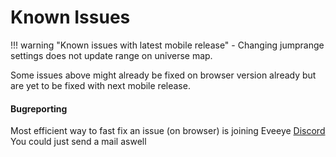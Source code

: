 # Known Issues

!!! warning "Known issues with latest mobile release"
    - Changing jumprange settings does not update range on universe map.

Some issues above might already be fixed on browser version already but are yet to be fixed with next mobile release.    

#### Bugreporting

Most efficient way to fast fix an issue (on browser) is joining Eveeye <a href="https://discord.gg/m3Bm2Rjuk7">Discord</a><br>
You could just <a href="mailto:risingson@eveeye.com" style="text-decoration:none;pointer-events:all"><span class="help_links">send a mail</span></a>  aswell <!--or use this [form to submit bugs](https://feedback.userreport.com/7ab42bbb-8bf8-4955-9573-c0b1213b1ba7/#submit/bug) <br>-->
<!--stackedit_data:
eyJoaXN0b3J5IjpbLTg5OTMyNzI3LDIwNDQ3MDA0NjZdfQ==
-->